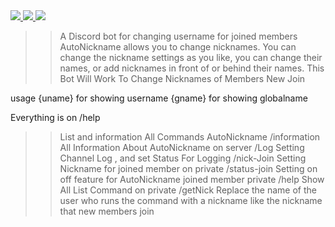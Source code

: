 <a href="https://top.gg/bot/1237341801094840350">
  <img src="https://top.gg/api/widget/1237341801094840350.svg">
</a>
<a href="https://top.gg/bot/1234033109981462559">
  <img src="https://top.gg/api/widget/1234033109981462559">
</a>
<a href="https://top.gg/bot/738713564763652156">
  <img src="https://top.gg/api/widget/738713564763652156">
</a>


>> A Discord bot for changing username for joined members 
AutoNickname allows you to change nicknames. You can change the nickname settings as you like, you can change their names, or add nicknames in front of or behind their names. This Bot Will Work To Change Nicknames of Members New Join

usage {uname} for showing username
{gname} for showing globalname

Everything is on /help 



>>List and information All Commands AutoNickname
/information
> All Information About AutoNickname on server
/Log
> Setting Channel Log , and set Status For Logging
/nick-Join
> Setting Nickname for joined member on private
/status-join
>Setting on off feature for AutoNickname joined member private
/help
>Show All List Command on private
/getNick
>Replace the name of the user who runs the command with a nickname like the nickname that new members join
